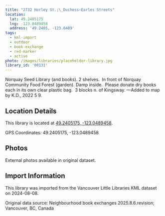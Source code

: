 ```yaml
---
title: "2732 Horley St.;\_Duchess—Earles Streets"
location:
  lat: 49.2405175
  lng: -123.0489458
  address: '49.2405, -123.0489'
tags:
  - kml-import
  - outdoor
  - book-exchange
  - red-marker
  - active
photo: /images/libraries/placeholder-library.jpg
library_id: '00131'
---
```

Norquay Seed Library (and books).
2 shelves.  In front of 
Norquay Community Food Forest (garden).
Damp inside.  Please donate dry books each in its own clear plastic bag.  3 blocks n. of Kingsway.
—Added to map by K.D., 2022 5 9.

## Location Details

This library is located at [49.2405175, -123.0489458](https://www.google.com/maps?q=49.2405175,-123.0489458).

GPS Coordinates: 49.2405175, -123.0489458

## Photos

External photos available in original dataset.

## Import Information

This library was imported from the Vancouver Little Libraries KML dataset on 2024-08-08.

Original data source: Neighbourhood book exchanges 2025.8.6.revision; Vancouver, BC, Canada
